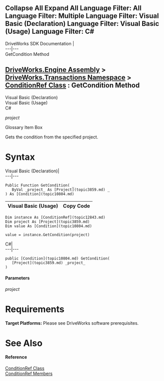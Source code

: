Collapse All Expand All Language Filter: All  Language Filter: Multiple  Language Filter: Visual Basic (Declaration) Language Filter: Visual Basic (Usage) Language Filter: C#  
---  
DriveWorks SDK Documentation  |   
---|---  
GetCondition Method   
  
[DriveWorks.Engine Assembly](topic2156.md) > [DriveWorks.Transactions Namespace](topic12835.md) > [ConditionRef Class](topic12843.md) : GetCondition Method  
---  
  
Visual Basic (Declaration)    
Visual Basic (Usage)    
C# 

_project_
    

Glossary Item Box

Gets the condition from the specified project. 

# Syntax

Visual Basic (Declaration)|   
---|---  
      
    
    Public Function GetCondition( _
       ByVal _project_ As [Project](topic3859.md) _
    ) As [Condition](topic10804.md)  
  
Visual Basic (Usage)| Copy Code  
---|---  
      
    
    Dim instance As [ConditionRef](topic12843.md)
    Dim project As [Project](topic3859.md)
    Dim value As [Condition](topic10804.md)
     
    value = instance.GetCondition(project)  
  
C#|   
---|---  
      
    
    public [Condition](topic10804.md) GetCondition( 
       [Project](topic3859.md) _project_
    )  
  
#### Parameters

 _project_
    

# Requirements

**Target Platforms:** Please see DriveWorks software prerequisites.

# See Also

#### Reference

[ConditionRef Class](topic12843.md)   
[ConditionRef Members](topic12844.md)



